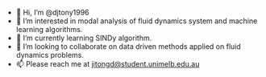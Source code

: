 - 👋 Hi, I’m @djtony1996
- 👀 I’m interested in modal analysis of fluid dynamics system and machine learning algorithms.
- 🌱 I’m currently learning SINDy algorithm.
- 💞️ I’m looking to collaborate on data driven methods applied on fluid dynamics problems.
- 📫 Please reach me at jitongd@student.unimelb.edu.au

<!---
djtony1996/djtony1996 is a ✨ special ✨ repository because its `README.md` (this file) appears on your GitHub profile.
You can click the Preview link to take a look at your changes.
--->
